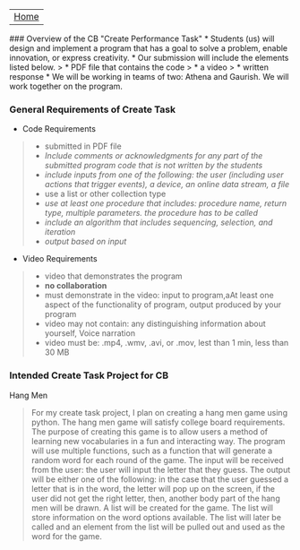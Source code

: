 <table>
    <tr>
        <td><a href=".">Home</a></td>
    </tr>
</table>
### Overview of the CB  "Create Performance Task"
* Students (us) will design and implement a program that has a goal to solve a problem, enable innovation, or express creativity.
* Our submission will include the elements listed below.
> * PDF file that contains the code
> * a video
> * written response
* We will be working in teams of two: Athena and Gaurish. We will work together on the program. 

### General Requirements of Create Task
* Code Requirements
> * submitted in PDF file
> * _Include comments or acknowledgments for any part of the submitted program code that is not written by the students_
> * _include inputs from one of the following: the user (including user actions that trigger events), a device, an online data stream, a file_
> * use a list or other collection type
> * _use at least one procedure that includes: procedure name, return type, multiple parameters. the procedure has to be called_
> * _include an algorithm that includes sequencing, selection, and iteration_
> * _output based on input_

* Video Requirements
> * video that demonstrates the program
> * **no collaboration**
> * must demonstrate in the video: input to program,aAt least one aspect of the functionality of program, output produced by your program
> * video may not contain: any distinguishing information about yourself, Voice narration
> * video must be: .mp4, .wmv, .avi, or .mov, lest than 1 min, less than 30 MB

### Intended Create Task Project for CB
Hang Men
> For my create task project, I plan on creating a hang men game using python. The hang men game will satisfy college board requirements. The purpose of creating this game is to allow users a method of learning new vocabularies in a fun and interacting way. The program will use multiple functions, such as a function that will generate a random word for each round of the game. The input will be received from the user: the user will input the letter that they guess. The output will be either one of the following: in the case that the user guessed a letter that is in the word, the letter will pop up on the screen, if the user did not get the right letter, then, another body part of the hang men will be drawn. A list will be created for the game. The list will store information on the word options available. The list will later be called and an element from the list will be pulled out and used as the word for the game.
